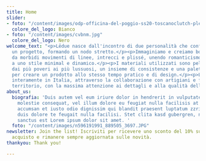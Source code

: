 ```yaml
---
title: Home
slider:
- foto: "/content/images/odp-officina-del-poggio-ss20-toscanoclutch-plexyfuxia.jpg"
  colore_del_logo: Bianco
- foto: "/content/images/cvbnm.jpg"
  colore_del_logo: Nero
welcome_text: "<p>Lēdue nasce dall'incontro di due personalità che confluiscono in
  un progetto, formando un nodo stretto.</p><p>Immaginiamo e creiamo borse caratterizzate
  da morbidi movimenti di linee, intrecci e plissé, unendo romanticismo e raffinatezza
  a uno stile minimal e dinamico.</p><p>I materiali utilizzati sono pelle e tessuti,
  dai più poveri ai più lussuosi, un insieme di consistenze e una palette di colori
  per creare un prodotto allo stesso tempo pratico e di design.</p><p>Lēdue investe
  interamente in Italia, attraverso la collaborazione con artigiani e fornitori del
  territorio, con la massima attenzione ai dettagli e alla qualità della lavorazione.</p>"
about_us:
  biografia: 'Duis autem vel eum iriure dolor in hendrerit in vulputate velit esse
    molestie consequat, vel illum dolore eu feugiat nulla facilisis at vero eros et
    accumsan et iusto odio dignissim qui blandit praesent luptatum zzril delenit augue
    duis dolore te feugait nulla facilisi. Stet clita kasd gubergren, no sea takimata
    sanctus est Lorem ipsum dolor sit amet. '
  foto: "/content/images/n596191991_889505_3697.JPG"
newsletter: Join the list! Iscriviti per ricevere uno sconto del 10% sul tuo primo
  acquisto e rimanere sempre aggiornata sulle novità.
thankyou: Thank you!

---
```

